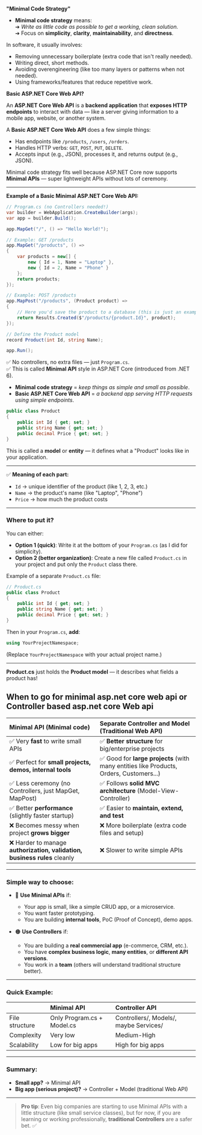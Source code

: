 **"Minimal Code Strategy"**

- **Minimal code strategy** means:  
  ➔ *Write as little code as possible to get a working, clean solution.*  
  ➔ Focus on **simplicity**, **clarity**, **maintainability**, and **directness**.
  
In software, it usually involves:
- Removing unnecessary boilerplate (extra code that isn't really needed).
- Writing direct, short methods.
- Avoiding overengineering (like too many layers or patterns when not needed).
- Using frameworks/features that reduce repetitive work.

**Basic ASP.NET Core Web API?**

An **ASP.NET Core Web API** is a **backend application** that **exposes HTTP endpoints** to interact with data — like a server giving information to a mobile app, website, or another system.

A **Basic ASP.NET Core Web API** does a few simple things:
- Has endpoints like `/products`, `/users`, `/orders`.
- Handles HTTP verbs: `GET`, `POST`, `PUT`, `DELETE`.
- Accepts input (e.g., JSON), processes it, and returns output (e.g., JSON).

Minimal code strategy fits well because ASP.NET Core now supports **Minimal APIs** — super lightweight APIs without lots of ceremony.

---
**Example of a Basic Minimal ASP.NET Core Web API:**

```csharp
// Program.cs (no Controllers needed!)
var builder = WebApplication.CreateBuilder(args);
var app = builder.Build();

app.MapGet("/", () => "Hello World!");

// Example: GET /products
app.MapGet("/products", () =>
{
    var products = new[] {
        new { Id = 1, Name = "Laptop" },
        new { Id = 2, Name = "Phone" }
    };
    return products;
});

// Example: POST /products
app.MapPost("/products", (Product product) =>
{
    // Here you'd save the product to a database (this is just an example)
    return Results.Created($"/products/{product.Id}", product);
});

// Define the Product model
record Product(int Id, string Name);

app.Run();
```

✅ No controllers, no extra files — just `Program.cs`.  
✅ This is called **Minimal API** style in ASP.NET Core (introduced from .NET 6).



- **Minimal code strategy** = *keep things as simple and small as possible*.
- **Basic ASP.NET Core Web API** = *a backend app serving HTTP requests using simple endpoints*.


```csharp
public class Product
{
    public int Id { get; set; }
    public string Name { get; set; }
    public decimal Price { get; set; }
}
```

This is called a **model** or **entity** — it defines what a "Product" looks like in your application.

---

✅ **Meaning of each part:**
- `Id` → unique identifier of the product (like 1, 2, 3, etc.)
- `Name` → the product's name (like "Laptop", "Phone")
- `Price` → how much the product costs

---

### Where to put it?
You can either:
- **Option 1 (quick)**: Write it at the bottom of your `Program.cs` (as I did for simplicity).
- **Option 2 (better organization)**: Create a new file called `Product.cs` in your project and put only the `Product` class there.

Example of a separate `Product.cs` file:

```csharp
// Product.cs
public class Product
{
    public int Id { get; set; }
    public string Name { get; set; }
    public decimal Price { get; set; }
}
```

Then in your `Program.cs`, **add**:

```csharp
using YourProjectNamespace;
```
(Replace `YourProjectNamespace` with your actual project name.)

---

**Product.cs** just holds the **Product model** — it describes what fields a product has!

## When to go for minimal asp.net core web api or Controller based asp.net core Web api


| **Minimal API (Minimal code)** | **Separate Controller and Model (Traditional Web API)** |
|:-------------------------------|:---------------------------------------------------------|
| ✅ Very **fast** to write small APIs | ✅ **Better structure** for big/enterprise projects |
| ✅ Perfect for **small projects, demos, internal tools** | ✅ Good for **large projects** (with many entities like Products, Orders, Customers...) |
| ✅ Less ceremony (no Controllers, just MapGet, MapPost) | ✅ Follows **solid MVC architecture** (Model-View-Controller) |
| ✅ Better **performance** (slightly faster startup) | ✅ Easier to **maintain, extend, and test** |
| ❌ Becomes messy when project **grows bigger** | ❌ More boilerplate (extra code files and setup) |
| ❌ Harder to manage **authorization, validation, business rules** cleanly | ❌ Slower to write simple APIs |

---

### Simple way to choose:

- 🔵 **Use Minimal APIs** if:
  - Your app is small, like a simple CRUD app, or a microservice.
  - You want faster prototyping.
  - You are building **internal tools**, PoC (Proof of Concept), demo apps.

- 🟠 **Use Controllers** if:
  - You are building a **real commercial app** (e-commerce, CRM, etc.).
  - You have **complex business logic**, **many entities**, or **different API versions**.
  - You work in a **team** (others will understand traditional structure better).

---

### Quick Example:

| | Minimal API | Controller API |
|:-|:-|:-|
| File structure | Only Program.cs + Model.cs | Controllers/, Models/, maybe Services/ |
| Complexity | Very low | Medium-High |
| Scalability | Low for big apps | High for big apps |

---

### Summary:
- **Small app?** → Minimal API  
- **Big app (serious project)?** → Controller + Model (traditional Web API)

---
> **Pro tip**: Even big companies are starting to use Minimal APIs with a little structure (like small service classes), but for now, if you are learning or working professionally, **traditional Controllers** are a safer bet. ✅

